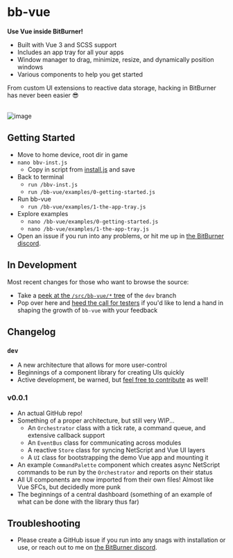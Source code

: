 # bb-vue

**Use Vue inside BitBurner!** 

- Built with Vue 3 and SCSS support
- Includes an app tray for all your apps
- Window manager to drag, minimize, resize, and dynamically position windows
- Various components to help you get started

From custom UI extensions to reactive data storage, hacking in BitBurner has never been easier 😎
<br>
<br>

![image](https://user-images.githubusercontent.com/53015256/149429912-798a70a2-44ce-4692-ac90-09dbdc4ccf3b.png)

## Getting Started

* Move to home device, root dir in game
* `nano bbv-inst.js`
  * Copy in script from [install.js](https://raw.githubusercontent.com/smolgumball/bb-vue/dev/install.js) and save
* Back to terminal
  * `run /bbv-inst.js`
  * `run /bb-vue/examples/0-getting-started.js`
* Run bb-vue
  * `run /bb-vue/examples/1-the-app-tray.js`
* Explore examples
  * `nano /bb-vue/examples/0-getting-started.js`
  * `nano /bb-vue/examples/1-the-app-tray.js`
* Open an issue if you run into any problems, or hit me up in [the BitBurner discord](https://discord.gg/XKEGvHqVr3).

## In Development

Most recent changes for those who want to browse the source:
* Take a [peek at the `/src/bb-vue/*` tree](https://github.com/smolgumball/bb-vue/tree/dev/src/bb-vue) of the `dev` branch
* Pop over here and [heed the call for testers](https://github.com/smolgumball/bb-vue/issues/11) if you'd like to lend a hand in shaping the growth of `bb-vue` with your feedback

## Changelog

### `dev`

* A new architecture that allows for more user-control
* Beginnings of a component library for creating UIs quickly
* Active development, be warned, but [feel free to contribute](https://github.com/smolgumball/bb-vue/issues/11) as well!

### v0.0.1

* An actual GitHub repo!
* Something of a proper architecture, but still very WIP...
  * An `Orchestrator` class with a tick rate, a command queue, and extensive callback support
  * An `EventBus` class for communicating across modules
  * A reactive `Store` class for syncing NetScript and Vue UI layers
  * A `UI` class for bootstrapping the demo Vue app and mounting it
* An example `CommandPalette` component which creates async NetScript commands to be run by the `Orchestrator` and reports on their status
* All UI components are now imported from their own files! Almost like Vue SFCs, but decidedly more punk
* The beginnings of a central dashboard (something of an example of what can be done with the library thus far)

## Troubleshooting

* Please create a GitHub issue if you run into any snags with installation or use, or reach out to me on [the BitBurner discord](https://discord.gg/XKEGvHqVr3).
